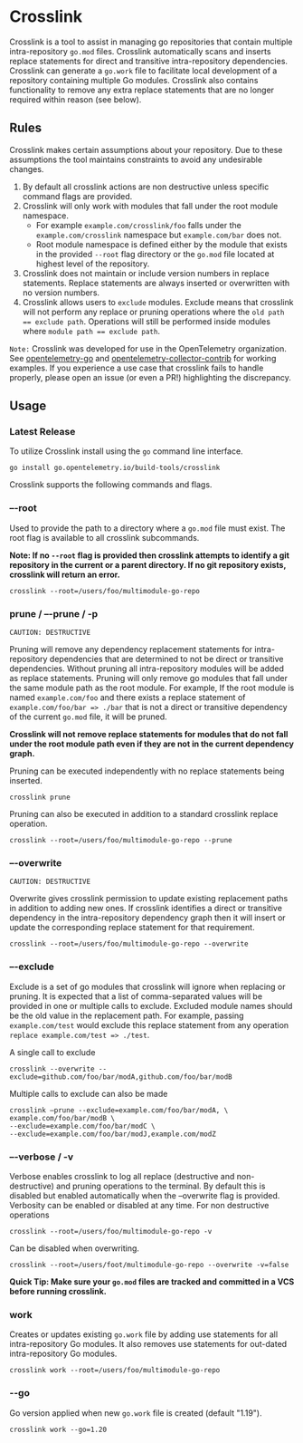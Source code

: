 # Crosslink

Crosslink is a tool to assist in managing go repositories that contain multiple
intra-repository `go.mod` files. Crosslink automatically scans and inserts
replace statements for direct and transitive intra-repository dependencies.
Crosslink can generate a `go.work` file to facilitate local development of a
repository containing multiple Go modules.
Crosslink also contains functionality to remove any extra replace statements
that are no longer required within reason (see below).

## Rules

Crosslink makes certain assumptions about your repository. Due to these
assumptions the tool maintains constraints to avoid any undesirable changes.

1. By default all crosslink actions are non destructive unless specific command
    flags are provided.
2. Crosslink will only work with modules that fall under the root module
    namespace.
   - For example `example.com/crosslink/foo` falls under the
    `example.com/crosslink` namespace but `example.com/bar` does not.
   - Root module namespace is defined either by the module that exists in the
    provided `--root` flag directory or the `go.mod` file located at highest
    level of the repository.
3. Crosslink does not maintain or include version numbers in replace
   statements. Replace statements are always inserted or overwritten with no
   version numbers.
4. Crosslink allows users to `exclude` modules. Exclude means that crosslink
   will not perform any replace or pruning operations where the
   `old path == exclude path`. Operations will still be performed inside
   modules where `module path == exclude path`.

`Note:` Crosslink was developed for use in the OpenTelemetry organization.
See [opentelemetry-go](https://github.com/open-telemetry/opentelemetry-go)
and
[opentelemetry-collector-contrib](https://github.com/open-telemetry/opentelemetry-collector-contrib)
for working examples. If you experience a use case that crosslink fails
to handle properly, please open an issue (or even a PR!) highlighting
the discrepancy.

## Usage

### Latest Release

To utilize Crosslink install using the `go` command line interface.

`go install go.opentelemetry.io/build-tools/crosslink`

Crosslink supports the following commands and flags.

### –-root

Used to provide the path to a directory where a `go.mod` file must exist. The
root flag is available to all crosslink subcommands.

**Note: If no `--root` flag is provided then crosslink attempts to identify a git
repository in the current or a parent directory.
If no git repository exists, crosslink will return an error.**

    crosslink --root=/users/foo/multimodule-go-repo

### prune / –-prune / -p

`CAUTION: DESTRUCTIVE`

Pruning will remove any dependency replacement statements for intra-repository
dependencies that are determined to not be direct or transitive dependencies.
Without pruning all intra-repository modules will be added as replace statements.
Pruning will only remove go modules that fall under the same module path
as the root module. For example,
If the root module is named `example.com/foo` and there exists a replace
statement of `example.com/foo/bar => ./bar` that is not a direct or transitive
dependency of the current `go.mod` file, it will be pruned.

**Crosslink will not remove replace statements for modules that do not
fall under the root module path even if they are not in the current
dependency graph.**

Pruning can be executed independently with no replace statements being inserted.

    crosslink prune

Pruning can also be executed in addition to a standard crosslink replace operation.

    crosslink --root=/users/foo/multimodule-go-repo --prune

### –-overwrite

`CAUTION: DESTRUCTIVE`

Overwrite gives crosslink permission to update existing replacement paths
in addition to adding new ones. If crosslink identifies a direct or
transitive dependency in the intra-repository dependency graph then it will insert
or update the corresponding replace statement for that requirement.

    crosslink --root=/users/foo/multimodule-go-repo --overwrite

### –-exclude

Exclude is a set of go modules that crosslink will ignore when replacing or pruning.
It is expected that a list of comma-separated values will be provided in one or
multiple calls to exclude. Excluded module names should be the old value in the
replacement path. For example, passing `example.com/test` would exclude this replace
statement from any operation `replace example.com/test => ./test`.

A single call to exclude

    crosslink --overwrite --exclude=github.com/foo/bar/modA,github.com/foo/bar/modB

Multiple calls to exclude can also be made

    crosslink –prune --exclude=example.com/foo/bar/modA, \
    example.com/foo/bar/modB \
    --exclude=example.com/foo/bar/modC \
    --exclude=example.com/foo/bar/modJ,example.com/modZ

### –-verbose / -v

Verbose enables crosslink to log all replace (destructive and non-destructive) and
pruning operations to the terminal. By default this is disabled but enabled
automatically when the –overwrite flag is provided. Verbosity can be enabled or
disabled at any time.
For non destructive operations

    crosslink --root=/users/foo/multimodule-go-repo -v

Can be disabled when overwriting.

    crosslink --root=/users/foot/multimodule-go-repo --overwrite -v=false

**Quick Tip: Make sure your `go.mod` files are tracked and committed in a VCS
before running crosslink.**

### work

Creates or updates existing `go.work` file by adding use statements
for all intra-repository Go modules. It also removes use statements
for out-dated intra-repository Go modules.

    crosslink work --root=/users/foo/multimodule-go-repo

### --go

 Go version applied when new `go.work` file is created (default "1.19").

    crosslink work --go=1.20
